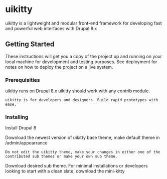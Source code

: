 # uikitty

uikitty is a lightweight and modular front-end framework for developing fast and powerful web interfaces with Drupal 8.x

## Getting Started

These instructions will get you a copy of the project up and running on your local machine for development and testing purposes. See deployment for notes on how to deploy the project on a live system.

### Prerequisities

uikitty runs on Drupal 8.x
uikitty should work with any contrib module.

```
uikitty is for developers and designers. Build rapid prototypes with ease.
```

### Installing

Install Drupal 8

Download the newest version of uikitty base theme, make default theme in /admin/appearrance

```
Do not edit the uikitty theme, make your changes in either one of the contributed sub themes or make your own sub theme.
```

Download desired sub theme. For minimal installations or developers looking to start with a clean slate, download the mini-kitty
